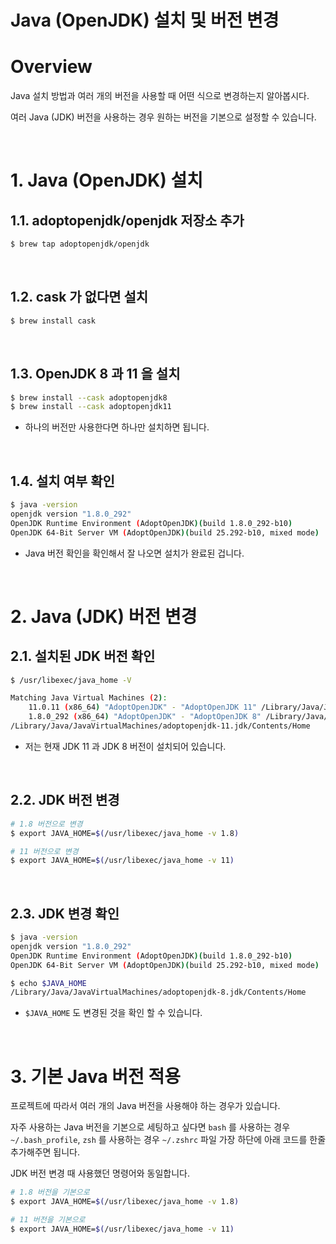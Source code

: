 # Java (OpenJDK) 설치 및 버전 변경

# Overview

Java 설치 방법과 여러 개의 버전을 사용할 때 어떤 식으로 변경하는지 알아봅시다.

여러 Java (JDK) 버전을 사용하는 경우 원하는 버전을 기본으로 설정할 수 있습니다.

<br>

# 1. Java (OpenJDK) 설치

## 1.1. adoptopenjdk/openjdk 저장소 추가

```sh
$ brew tap adoptopenjdk/openjdk
```

<br>

## 1.2. cask 가 없다면 설치

```sh
$ brew install cask
```

<br>

## 1.3. OpenJDK 8 과 11 을 설치

```sh
$ brew install --cask adoptopenjdk8
$ brew install --cask adoptopenjdk11
```

- 하나의 버전만 사용한다면 하나만 설치하면 됩니다.

<br>

## 1.4. 설치 여부 확인

```sh
$ java -version
openjdk version "1.8.0_292"
OpenJDK Runtime Environment (AdoptOpenJDK)(build 1.8.0_292-b10)
OpenJDK 64-Bit Server VM (AdoptOpenJDK)(build 25.292-b10, mixed mode)
```

- Java 버전 확인을 확인해서 잘 나오면 설치가 완료된 겁니다.

<br>

# 2. Java (JDK) 버전 변경

## 2.1. 설치된 JDK 버전 확인

```sh
$ /usr/libexec/java_home -V

Matching Java Virtual Machines (2):
    11.0.11 (x86_64) "AdoptOpenJDK" - "AdoptOpenJDK 11" /Library/Java/JavaVirtualMachines/adoptopenjdk-11.jdk/Contents/Home
    1.8.0_292 (x86_64) "AdoptOpenJDK" - "AdoptOpenJDK 8" /Library/Java/JavaVirtualMachines/adoptopenjdk-8.jdk/Contents/Home
/Library/Java/JavaVirtualMachines/adoptopenjdk-11.jdk/Contents/Home
```

- 저는 현재 JDK 11 과 JDK 8 버전이 설치되어 있습니다.

<br>

## 2.2. JDK 버전 변경

```sh
# 1.8 버전으로 변경
$ export JAVA_HOME=$(/usr/libexec/java_home -v 1.8)

# 11 버전으로 변경
$ export JAVA_HOME=$(/usr/libexec/java_home -v 11)
```


<br>

## 2.3. JDK 변경 확인

```sh
$ java -version
openjdk version "1.8.0_292"
OpenJDK Runtime Environment (AdoptOpenJDK)(build 1.8.0_292-b10)
OpenJDK 64-Bit Server VM (AdoptOpenJDK)(build 25.292-b10, mixed mode)

$ echo $JAVA_HOME
/Library/Java/JavaVirtualMachines/adoptopenjdk-8.jdk/Contents/Home
```

- `$JAVA_HOME` 도 변경된 것을 확인 할 수 있습니다.

<br>

# 3. 기본 Java 버전 적용

프로젝트에 따라서 여러 개의 Java 버전을 사용해야 하는 경우가 있습니다.

자주 사용하는 Java 버전을 기본으로 세팅하고 싶다면 `bash` 를 사용하는 경우 `~/.bash_profile`, `zsh` 를 사용하는 경우 `~/.zshrc` 파일 가장 하단에 아래 코드를 한줄 추가해주면 됩니다.

JDK 버전 변경 때 사용했던 명령어와 동일합니다.

```sh
# 1.8 버전을 기본으로
$ export JAVA_HOME=$(/usr/libexec/java_home -v 1.8)

# 11 버전을 기본으로
$ export JAVA_HOME=$(/usr/libexec/java_home -v 11)
```